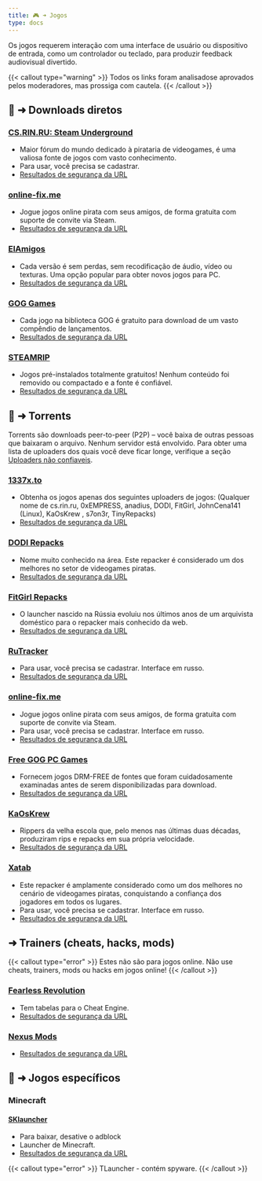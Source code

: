 ```yaml
---
title: 🎮 ➜ Jogos
type: docs
---
```

Os jogos requerem interação com uma interface de usuário ou dispositivo de entrada, como um controlador ou teclado, para produzir feedback audiovisual divertido.

{{< callout type="warning" >}}
Todos os links foram analisados ​​e aprovados pelos moderadores, mas prossiga com cautela.
{{< /callout >}}

## 📑 ➜ Downloads diretos

### [CS.RIN.RU: Steam Underground](https://cs.rin.ru/forum/)
- Maior fórum do mundo dedicado à pirataria de videogames, é uma valiosa fonte de jogos com vasto conhecimento.
- Para usar, você precisa se cadastrar.
- [Resultados de segurança da URL](https://www.urlvoid.com/scan/cs.rin.ru/)
### [online-fix.me](https://online-fix.me/)
- Jogue jogos online pirata com seus amigos, de forma gratuita com suporte de convite via Steam.
- [Resultados de segurança da URL](https://www.urlvoid.com/scan/online-fix.me/)
### [ElAmigos](https://elamigos.site/)
- Cada versão é sem perdas, sem recodificação de áudio, vídeo ou texturas. Uma opção popular para obter novos jogos para PC.
- [Resultados de segurança da URL](https://www.urlvoid.com/scan/elamigos.site/)
### [GOG Games](https://gog-games.to/)
- Cada jogo na biblioteca GOG é gratuito para download de um vasto compêndio de lançamentos.
- [Resultados de segurança da URL](https://www.urlvoid.com/scan/gog-games.to/)
### [STEAMRIP](https://steamrip.com/)
- Jogos pré-instalados totalmente gratuitos! Nenhum conteúdo foi removido ou compactado e a fonte é confiável.
- [Resultados de segurança da URL](https://www.urlvoid.com/scan/steamrip.com/)
 
## 🧲 ➜ Torrents

Torrents são downloads peer-to-peer (P2P) – você baixa de outras pessoas que baixaram o arquivo. Nenhum servidor está envolvido.
Para obter uma lista de uploaders dos quais você deve ficar longe, verifique a seção [Uploaders não confiaveis](sites-inseguros.md).

### [1337x.to](https://1337x.to/about) 
- Obtenha os jogos apenas dos seguintes uploaders de jogos: (Qualquer nome de cs.rin.ru, 0xEMPRESS, anadius, DODI, FitGirl, JohnCena141 (Linux), KaOsKrew , s7on3r, TinyRepacks)
- [Resultados de segurança da URL](https://www.urlvoid.com/scan/1337x.to/)
### [DODI Repacks](https://dodi-repacks.site/)
- Nome muito conhecido na área. Este repacker é considerado um dos melhores no setor de videogames piratas.
- [Resultados de segurança da URL](https://www.urlvoid.com/scan/dodi-repacks.site/)
### [FitGirl Repacks](https://fitgirl-repacks.site/)
- O launcher nascido na Rússia evoluiu nos últimos anos de um arquivista doméstico para o repacker mais conhecido da web.
- [Resultados de segurança da URL](https://www.urlvoid.com/scan/fitgirl-repacks.site/)
### [RuTracker](https://rutracker.org/)
- Para usar, você precisa se cadastrar. Interface em russo.
- [Resultados de segurança da URL](https://www.urlvoid.com/scan/rutracker.org/)
### [online-fix.me](https://online-fix.me/)
- Jogue jogos online pirata com seus amigos, de forma gratuita com suporte de convite via Steam.
- Para usar, você precisa se cadastrar. Interface em russo.
- [Resultados de segurança da URL](https://www.urlvoid.com/scan/online-fix.me/)
### [Free GOG PC Games](https://freegogpcgames.com/)
- Fornecem jogos DRM-FREE de fontes que foram cuidadosamente examinadas antes de serem disponibilizadas para download.
- [Resultados de segurança da URL](https://www.urlvoid.com/scan/freegogpcgames.com/)
### [KaOsKrew](https://kaoskrew.org/)
- Rippers da velha escola que, pelo menos nas últimas duas décadas, produziram rips e repacks em sua própria velocidade.
- [Resultados de segurança da URL](https://www.urlvoid.com/scan/kaoskrew.org/)
### [Xatab](https://byxatab.com/)
- Este repacker é amplamente considerado como um dos melhores no cenário de videogames piratas, conquistando a confiança dos jogadores em todos os lugares.
- Para usar, você precisa se cadastrar. Interface em russo.
- [Resultados de segurança da URL](https://www.urlvoid.com/scan/byxatab.com/)

## ➜ Trainers (cheats, hacks, mods)

{{< callout type="error" >}}
Estes não são para jogos online. Não use cheats, trainers, mods ou hacks em jogos online!
{{< /callout >}}

### [Fearless Revolution](https://fearlessrevolution.com/)
- Tem tabelas para o Cheat Engine.
- [Resultados de segurança da URL](https://www.urlvoid.com/scan/fearlessrevolution.com/)
### [Nexus Mods](https://www.nexusmods.com/)
- [Resultados de segurança da URL](https://www.urlvoid.com/scan/nexusmods.com/)

## 📑 ➜ Jogos específicos

### Minecraft
#### [SKlauncher](https://skmedix.pl/)
- Para baixar, desative o adblock 
- Launcher de Minecraft.
- [Resultados de segurança da URL](https://www.urlvoid.com/scan/skmedix.pl/)

{{< callout type="error" >}}
TLauncher - contém spyware.
{{< /callout >}}
